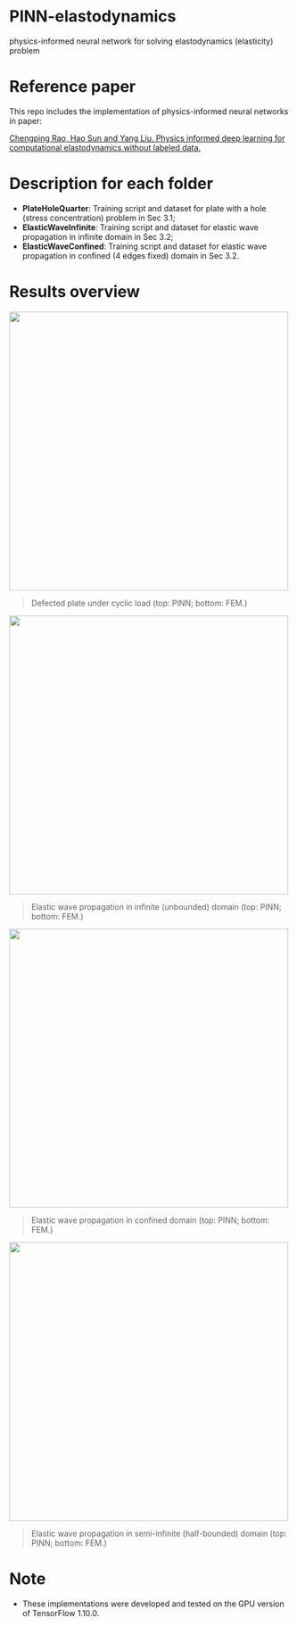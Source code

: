 # PINN-elastodynamics
physics-informed neural network for solving elastodynamics (elasticity) problem

# Reference paper
This repo includes the implementation of physics-informed neural networks in paper: 

[Chengping Rao, Hao Sun and Yang Liu. Physics informed deep learning for computational elastodynamics without labeled data.](https://arxiv.org/abs/2006.08472)

# Description for each folder
- **PlateHoleQuarter**: Training script and dataset for plate with a hole (stress concentration) problem in Sec 3.1;
- **ElasticWaveInfinite**: Training script and dataset for elastic wave propagation in infinite domain in Sec 3.2; 
- **ElasticWaveConfined**: Training script and dataset for elastic wave propagation in confined (4 edges fixed) domain in Sec 3.2. 


# Results overview

<!-- ![](https://github.com/Raocp/PINN-elastodynamics/blob/master/PlateHoleQuarter/results/GIF_stress.gif) -->
<img src="https://github.com/Raocp/PINN-elastodynamics/blob/master/PlateHoleQuarter/results/GIF_stress.gif" width="500" />

> Defected plate under cyclic load (top: PINN; bottom: FEM.)


<!--![](https://github.com/Raocp/PINN-elastodynamics/blob/master/ElasticWaveInfinite/results/GIF_uv.gif) -->
<img src="https://github.com/Raocp/PINN-elastodynamics/blob/master/ElasticWaveInfinite/results/GIF_uv.gif" width="500" />
<!-- <img src="https://github.com/Raocp/PINN-elastodynamics/blob/master/ElasticWaveInfinite/results/color_map_uv.png" width="200" class="center"> -->

> Elastic wave propagation in infinite (unbounded) domain (top: PINN; bottom: FEM.)

<img src="https://github.com/Raocp/PINN-elastodynamics/blob/master/ElasticWaveConfined/GIF_uv.gif" width="500" />

> Elastic wave propagation in confined domain (top: PINN; bottom: FEM.)

<img src="https://github.com/Raocp/PINN-elastodynamics/blob/master/ElasticWaveSemiInfinite/Gif_uv.gif" width="500" />

> Elastic wave propagation in semi-infinite (half-bounded) domain (top: PINN; bottom: FEM.)


# Note
- These implementations were developed and tested on the GPU version of TensorFlow 1.10.0. 
